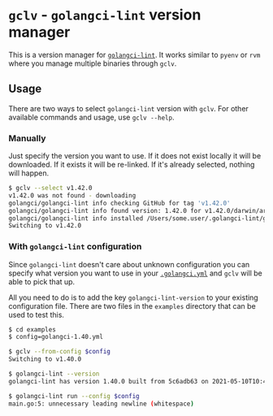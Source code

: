 # `gclv` - `golangci-lint` version manager

This is a version manager for [`golangci-lint`][golangci-lint]. It works similar
to `pyenv` or `rvm` where you manage multiple binaries through `gclv`.

## Usage

There are two ways to select `golangci-lint` version with `gclv`. For other
available commands and usage, use `gclv --help`.

### Manually

Just specify the version you want to use. If it does not exist locally it will
be downloaded. If it exists it will be re-linked. If it's already selected,
nothing will happen.

```sh
$ gclv --select v1.42.0                                                                                                                                                      130 ↵
v1.42.0 was not found - downloading
golangci/golangci-lint info checking GitHub for tag 'v1.42.0'
golangci/golangci-lint info found version: 1.42.0 for v1.42.0/darwin/arm64
golangci/golangci-lint info installed /Users/some.user/.golangci-lint/golangci-lint
Switching to v1.42.0
```

### With `golangci-lint` configuration

Since `golangci-lint` doesn't care about unknown configuration you can specify
what version you want to use in your [`.golangci.yml`][golangci-lint-config]
and `gclv` will be able to pick that up.

All you need to do is to add the key `golangci-lint-version` to your existing
configuration file. There are two files in the `examples` directory that can be
used to test this.

```sh
$ cd examples
$ config=golangci-1.40.yml

$ gclv --from-config $config
Switching to v1.40.0

$ golangci-lint --version
golangci-lint has version 1.40.0 built from 5c6adb63 on 2021-05-10T10:45:21Z

$ golangci-lint run --config $config
main.go:5: unnecessary leading newline (whitespace)
```

  [golangci-lint]: https://golangci-lint.run/
  [golangci-lint-config]: https://golangci-lint.run/usage/configuration/#config-file

